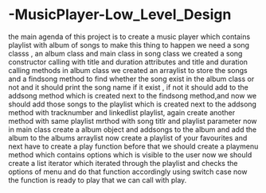 # -MusicPlayer-Low_Level_Design

the main agenda of this project is to create a music player which contains playlist with album of songs
to make this thing to happen we need a song classs , an album class and main class
in song class we created a song constructor calling with title and duration attributes and title and duration calling methods
in album class we created an arraylist to store the songs and a findsong method to find whether the song exist in the album class or not and it should print the song name if it exist , if not it should add to the addsong method which is created next to the findsong method,and now we should add those songs to the playlist which is created next to the addsong method with tracknumber and linkedlist playlist, again create another method with same playlist mrthod with song titlr and playlist parameter
now in main class create a album object and addsongs to the album and add the album to the albums arraylist
now create a playlist of your favourites and next have to create a play function
before that we should create a playmenu method which contains options which is visible to the user
now we should create a list iterator which iterated through the playlist and checks the options of menu and do that function accordingly using switch case
now the function is ready to play that we can call with play.

